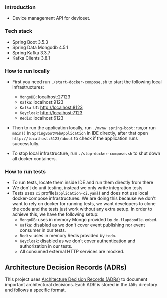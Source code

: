 ### Introduction

- Device management API for deviceet.

### Tech stack

- Spring Boot 3.5.3
- Spring Data Mongodb 4.5.1
- Spring Kafka 3.3.7
- Kafka Clients 3.8.1

### How to run locally

- First you need run `./start-docker-compose.sh` to start the following local infrastructures:
    - `MongoDB`: localhost:27123
    - `Kafka`: localhost:9123
    - `Kafka UI`: [http://localhost:8123](http://localhost:8123)
    - `Keycloak`: [http://localhost:7123](http://localhost:7123)
    - `Redis`: localhost:6123

- Then to run the application locally, run `./mvnw spring-boot:run`,or run `main()` in `SpringBootWebApplication` in IDE
  directly, after that open
  `http://localhost:5123/about` to check if the application runs successfully.
- To stop local infrastructure, run `./stop-docker-compose.sh` to shut down all docker containers.

### How to run tests

- To run tests, locate them inside IDE and run them directly from there
- We don't do unit testing, instead we only write integration tests
- Tests uses `ci` profile(`application-ci.yaml`) and does not use local docker-compose infrastructures. We are doing
  this because we don't want to rely on docker for running tests, we want developers to clone the code and the tests
  just work without any extra setup. In order to achieve this, we have the following setup:
    - `MongoDB`: uses in memory Mongo provided by `de.flapdoodle.embed`.
    - `Kafka`: disabled as we don't cover event publishing nor event consumer in our tests.
    - `Redis`: uses in memory Redis provided by `todo`.
    - `Keycloak`: disabled as we don't cover authentication and authorization in our tests.
    - All consumed external HTTP services are mocked.

## Architecture Decision Records (ADRs)

This project uses [Architecture Decision Records (ADRs)](https://adr.github.io/) to document important architectural
decisions. Each ADR is stored in the `ADRs` directory and follows a specific format.
